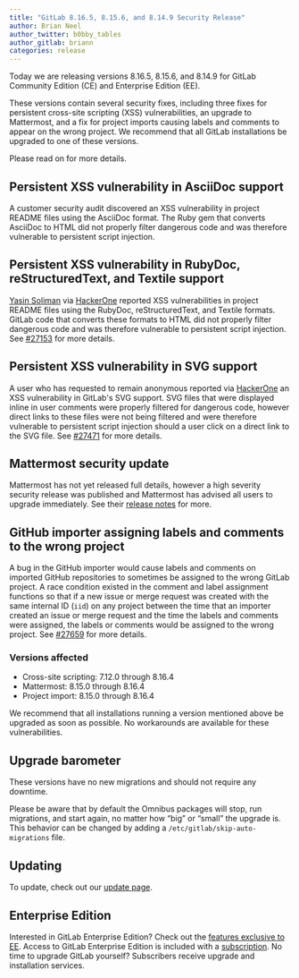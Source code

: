 ```yaml
---
title: "GitLab 8.16.5, 8.15.6, and 8.14.9 Security Release"
author: Brian Neel
author_twitter: b0bby_tables
author_gitlab: briann
categories: release
---
```


Today we are releasing versions 8.16.5, 8.15.6, and 8.14.9 for GitLab Community
Edition (CE) and Enterprise Edition (EE).

These versions contain several security fixes, including three fixes for
persistent cross-site scripting (XSS) vulnerabilities, an upgrade to Mattermost,
and a fix for project imports causing labels and comments to appear on the wrong
project. We recommend that all GitLab installations be upgraded to one of these
versions.

Please read on for more details.

<!-- more -->

## Persistent XSS vulnerability in AsciiDoc support

A customer security audit discovered an XSS vulnerability in project README
files using the AsciiDoc format. The Ruby gem that converts AsciiDoc to HTML did
not properly filter dangerous code and was therefore vulnerable to persistent
script injection.

[#27024]: https://gitlab.com/gitlab-org/gitlab-ce/issues/27024

## Persistent XSS vulnerability in RubyDoc, reStructuredText, and Textile support

[Yasin Soliman] via [HackerOne] reported XSS vulnerabilities in project README
files using the RubyDoc, reStructuredText, and Textile formats. GitLab code that
converts these formats to HTML did not properly filter dangerous code and was
therefore vulnerable to persistent script injection. See [#27153] for more
details.

[Yasin Soliman]: https://twitter.com/SecurityYasin
[#27153]: https://gitlab.com/gitlab-org/gitlab-ce/issues/27153

## Persistent XSS vulnerability in SVG support

A user who has requested to remain anonymous reported via [HackerOne] an XSS
vulnerability in GitLab's SVG support. SVG files that were displayed inline in
user comments were properly filtered for dangerous code, however direct links to
these files were not being filtered and were therefore vulnerable to persistent
script injection should a user click on a direct link to the SVG file. See
[#27471] for more details.

[#27471]: https://gitlab.com/gitlab-org/gitlab-ce/issues/27471

## Mattermost security update

Mattermost has not yet released full details, however a high severity security
release was published and Mattermost has advised all users to upgrade
immediately. See their [release notes] for more.

[#1951]: https://gitlab.com/gitlab-org/omnibus-gitlab/issues/1951
[release notes]: https://docs.mattermost.com/administration/changelog.html?highlight=changelog#notes-on-patch-release

## GitHub importer assigning labels and comments to the wrong project

A bug in the GitHub importer would cause labels and comments on imported GitHub
repositories to sometimes be assigned to the wrong GitLab project. A race
condition existed in the comment and label assignment functions so that if a new
issue or merge request was created with the same internal ID (`iid`) on any
project between the time that an importer created an issue or merge request and
the time the labels and comments were assigned, the labels or comments would be
assigned to the wrong project. See [#27659] for more details.

[#27659]: https://gitlab.com/gitlab-org/gitlab-ce/issues/27659

### Versions affected

- Cross-site scripting: 7.12.0 through 8.16.4
- Mattermost: 8.15.0 through 8.16.4
- Project import: 8.15.0 through 8.16.4

We recommend that all installations running a version mentioned above be
upgraded as soon as possible. No workarounds are available for these
vulnerabilities.

## Upgrade barometer

These versions have no new migrations and should not require any downtime.

Please be aware that by default the Omnibus packages will stop, run migrations,
and start again, no matter how “big” or “small” the upgrade is. This behavior
can be changed by adding a `/etc/gitlab/skip-auto-migrations` file.

## Updating

To update, check out our [update page](https://about.gitlab.com/update).

## Enterprise Edition

Interested in GitLab Enterprise Edition? Check out the [features exclusive to
EE](https://about.gitlab.com/gitlab-ee/).
Access to GitLab Enterprise Edition is included with a
[subscription](https://about.gitlab.com/pricing/). No time to upgrade GitLab
yourself? Subscribers receive upgrade and installation services.

[HackerOne]: https://hackerone.com/

